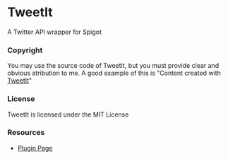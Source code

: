 # TweetIt
A Twitter API wrapper for Spigot

### Copyright
You may use the source code of TweetIt, but you must provide clear and obvious atribution to me. A good example of this is
"Content created with [TweetIt](https://www.spigotmc.org/resources/tweetit.28848/)"

### License
TweetIt is licensed under the MIT License

### Resources
 * [Plugin Page](https://www.spigotmc.org/resources/tweetit.28848/)
